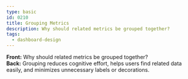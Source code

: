```yaml
---
type: basic
id: 0210
title: Grouping Metrics
description: Why should related metrics be grouped together?
tags:
  - dashboard-design
---
```


**Front:** Why should related metrics be grouped together?  
**Back:** Grouping reduces cognitive effort, helps users find related data easily, and minimizes unnecessary labels or decorations.
